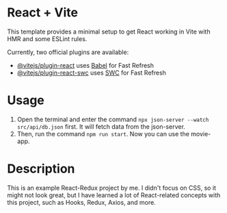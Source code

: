 # React + Vite

This template provides a minimal setup to get React working in Vite with HMR and some ESLint rules.

Currently, two official plugins are available:

- [@vitejs/plugin-react](https://github.com/vitejs/vite-plugin-react/blob/main/packages/plugin-react/README.md) uses [Babel](https://babeljs.io/) for Fast Refresh
- [@vitejs/plugin-react-swc](https://github.com/vitejs/vite-plugin-react-swc) uses [SWC](https://swc.rs/) for Fast Refresh

# Usage

1. Open the terminal and enter the command `npx json-server --watch src/api/db.json` first. It will fetch data from the json-server.
2. Then, run the command `npm run start`. Now you can use the movie-app.

# Description

This is an example React-Redux project by me. I didn't focus on CSS, so it might not look great, but I have learned a lot of React-related concepts with this project, such as Hooks, Redux, Axios, and more.
